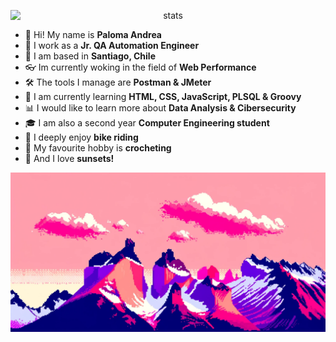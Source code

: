 <p align="center">
  <img src="https://github-readme-streak-stats.herokuapp.com/?user=palomaandrea&theme=buefy&hide_border=true" alt="stats" style="display: block; margin: 0 auto">
</p>

- 🌺 Hi! My name is **Paloma Andrea**
- 💼 I work as a **Jr. QA Automation Engineer**
- 🗿 I am based in **Santiago, Chile**
- 👓 Im currently woking in the field of **Web Performance**
- 🛠️ The tools I manage are **Postman & JMeter**
- 💾 I am currently learning **HTML, CSS, JavaScript, PLSQL & Groovy**
- 📊 I would like to learn more about **Data Analysis & Cibersecurity**
- 🎓 I am also a second year **Computer Engineering student**
- 🚴 I deeply enjoy **bike riding**
- 🧶 My favourite hobby is **crocheting**
- 🌆 And I love **sunsets!**

<img src="chilean-torres-del-paine-in-a-pink-sunset.png" alt="Chile's Torres del Paine but in a pink sunset">
